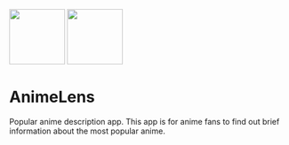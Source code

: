 
<img src="https://github.com/user-attachments/assets/fddbdce8-35c5-4682-87fe-e720c0752ac9" width="100" />
<img src="https://github.com/user-attachments/assets/b73755d3-6dab-4207-a579-ff2383ae724a" width="100" />

<div></div>
<div></div>
<h1>AnimeLens</h1>
<div></div>
<div></div>
Popular anime description app. This app is for anime fans to find out brief information about the most popular anime.
 
 
 
